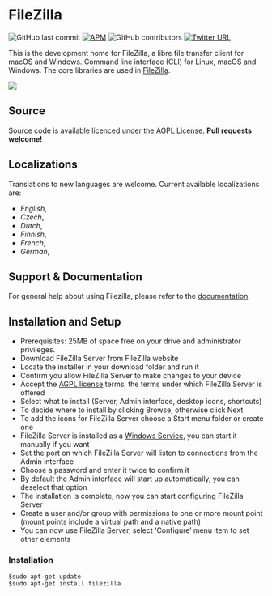 
# FileZilla

![GitHub last commit](https://img.shields.io/github/last-commit/dlarkinc/soft8023-darts-03)
[![APM](https://img.shields.io/apm/l/vim-mode)](https://github.com/dlarkinc/soft8023-darts-03/blob/master/LICENSE)
![GitHub contributors](https://img.shields.io/github/contributors/dlarkinc/soft8023-darts-03)
[![Twitter URL](https://img.shields.io/twitter/url?style=social&url=https%3A%2F%2Ftwitter.com%2FFileZillaPro%3Fref_src%3Dtwsrc%255Egoogle%257Ctwcamp%255Eserp%257Ctwgr%255Eauthor)](https://twitter.com/FileZillaPro?ref_src=twsrc%5Egoogle%7Ctwcamp%5Eserp%7Ctwgr%5Eauthor)

This is the development home for FileZilla, a libre file transfer client for macOS and Windows. Command line interface (CLI) for Linux, macOS and Windows. The core libraries are used in [FileZilla](https://twitter.com/FileZillaPro?ref_src=twsrc%5Egoogle%7Ctwcamp%5Eserp%7Ctwgr%5Eauthor).

<img src="https://pbs.twimg.com/profile_banners/1025316688131235841/1591956796/1500x500"/>


## Source
Source code is available licenced under the [AGPL License](https://www.gnu.org/licenses/agpl-3.0.en.html). 
**Pull requests welcome!**

## Localizations
Translations to new languages are welcome. Current available localizations are:
- _English_,
-  _Czech_,
-  _Dutch_, 
- _Finnish_, 
- _French_,
-  _German_, 



## Support & Documentation
For general help about using Filezilla, please refer to the [documentation](https://wiki.filezilla-project.org/Documentation).

## Installation and Setup

-   Prerequisites: 25MB of space free on your drive and administrator privileges.
-   Download FileZilla Server from FileZilla website
-   Locate the installer in your download folder and run it
-   Confirm you allow FileZilla Server to make changes to your device
-   Accept the  [AGPL license](https://www.gnu.org/licenses/agpl-3.0.en.html)  terms, the terms under which FileZilla Server is offered
-   Select what to install (Server, Admin interface, desktop icons, shortcuts)
-   To decide where to install by clicking Browse, otherwise click Next
-   To add the icons for FileZilla Server choose a Start menu folder or create one
-   FileZilla Server is installed as a  [Windows Service](https://en.wikipedia.org/wiki/Windows_service), you can start it manually if you want
-   Set the port on which FileZilla Server will listen to connections from the Admin interface
-   Choose a password and enter it twice to confirm it
-   By default the Admin interface will start up automatically, you can deselect that option
-   The installation is complete, now you can start configuring FileZilla Server
-   Create a user and/or group with permissions to one or more mount point (mount points include a virtual path and a native path)
-   You can now use FileZilla Server, select ‘Configure’ menu item to set other elements

### Installation
```shell		
$sudo apt-get update
$sudo apt-get install filezilla
```